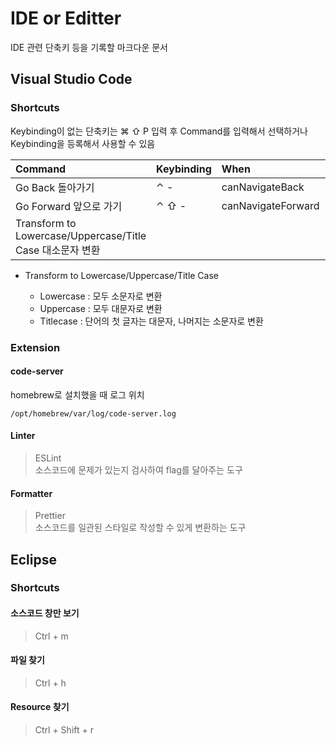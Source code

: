 # IDE or Editter

IDE 관련 단축키 등을 기록할 마크다운 문서

## Visual Studio Code

### Shortcuts

Keybinding이 없는 단축키는 ⌘ ⇧ P 입력 후 Command를 입력해서 선택하거나  
Keybinding을 등록해서 사용할 수 있음

| Command                                                   | Keybinding | When               | source |
| :-------------------------------------------------------- | :--------- | :----------------- | :----- |
| Go Back 돌아가기                                          | ⌃ -        | canNavigateBack    | System |
| Go Forward 앞으로 가기                                    | ⌃ ⇧ -      | canNavigateForward | System |
| Transform to Lowercase/Uppercase/Title Case 대소문자 변환 |            |                    | System |

- Transform to Lowercase/Uppercase/Title Case

  - Lowercase : 모두 소문자로 변환
  - Uppercase : 모두 대문자로 변환
  - Titlecase : 단어의 첫 글자는 대문자, 나머지는 소문자로 변환

### Extension

#### code-server

homebrew로 설치했을 때 로그 위치

`/opt/homebrew/var/log/code-server.log`

#### Linter

> ESLint  
> 소스코드에 문제가 있는지 검사하여 flag를 달아주는 도구

#### Formatter

> Prettier  
> 소스코드를 일관된 스타일로 작성할 수 있게 변환하는 도구

## Eclipse

### Shortcuts

#### 소스코드 창만 보기

> Ctrl + m

#### 파일 찾기

> Ctrl + h

#### Resource 찾기

> Ctrl + Shift + r
